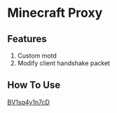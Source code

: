 # Minecraft Proxy
## Features

1. Custom motd
2. Modify client handshake packet

## How To Use

[BV1sq4y1n7cD](https://www.bilibili.com/video/BV1sq4y1n7cD "BV1sq4y1n7cD")
